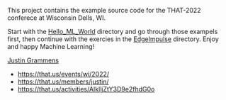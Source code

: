 This project contains the example source code for the THAT-2022 conferece at Wisconsin Dells, WI.

Start with the [Hello_ML_World](./Hello_ML/World) directory and go through those exampels first, then continue with the exercies in the [EdgeImpulse](./EdgeImpulse) directory. Enjoy and happy Machine Learning!

[Justin Grammens](https://justingrammens.com)

* https://that.us/events/wi/2022/
* https://that.us/members/justin/
* https://that.us/activities/AIklljZtY3D9e2fhdG0o

